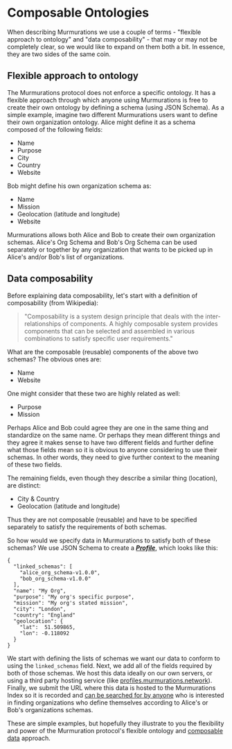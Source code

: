 # Composable Ontologies

When describing Murmurations we use a couple of terms - "flexible approach to ontology" and "data composability" - that may or may not be completely clear, so we would like to expand on them both a bit. In essence, they are two sides of the same coin.

## Flexible approach to ontology

The Murmurations protocol does not enforce a specific ontology. It has a flexible approach through which anyone using Murmurations is free to create their own ontology by defining a schema (using JSON Schema).  As a simple example, imagine two different Murmurations users want to define their own organization ontology. Alice might define it as a schema composed of the following fields:

-	Name
-	Purpose
-	City
-	Country
-	Website

Bob might define his own organization schema as:

-	Name
-	Mission
-	Geolocation (latitude and longitude)
-	Website

Murmurations allows both Alice and Bob to create their own organization schemas. Alice's Org Schema and Bob's Org Schema can be used separately or together by any organization that wants to be picked up in Alice's and/or Bob's list of organizations.

## Data composability

Before explaining data composability, let's start with a definition of composability (from Wikipedia):

> "Composability is a system design principle that deals with the inter-relationships of components. A highly composable system provides components that can be selected and assembled in various combinations to satisfy specific user requirements."

What are the composable (reusable) components of the above two schemas? The obvious ones are:

-	Name
-	Website

One might consider that these two are highly related as well:

-	Purpose
-	Mission

Perhaps Alice and Bob could agree they are one in the same thing and standardize on the same name. Or perhaps they mean different things and they agree it makes sense to have two different fields and further define what those fields mean so it is obvious to anyone considering to use their schemas. In other words, they need to give further context to the meaning of these two fields.

The remaining fields, even though they describe a similar thing (location), are distinct:

-	City & Country
-	Geolocation (latitude and longitude)

Thus they are not composable (reusable) and have to be specified separately to satisfy the requirements of both schemas.

So how would we specify data in Murmurations to satisfy both of these schemas? We use JSON Schema to create a [_**Profile**_](/about/common-terms.html#profile), which looks like this:

```
{
  "linked_schemas": [
    "alice_org_schema-v1.0.0",
    "bob_org_schema-v1.0.0"
  ],
  "name": "My Org",
  "purpose": "My org's specific purpose",
  "mission": "My org's stated mission",
  "city": "London",
  "country": "England"
  "geolocation": {
    "lat":  51.509865,
    "lon": -0.118092
  }
}
```

We start with defining the lists of schemas we want our data to conform to using the `linked_schemas` field. Next, we add all of the fields required by both of those schemas. We host this data ideally on our own servers, or using a third party hosting service (like [profiles.murmurations.network](https://profiles.murmurations.network)). Finally, we submit the URL where this data is hosted to the Murmurations Index so it is recorded and [can be searched for by anyone](https://profiles.murmurations.network/get-nodes?schema=organizations_schema-v1.0.0) who is interested in finding organizations who define themselves according to Alice's or Bob's organizations schemas.

These are simple examples, but hopefully they illustrate to you the flexibility and power of the Murmuration protocol's flexible ontology and [composable data](https://dazuck.substack.com/p/data-composability-what-it-is-why) approach.
